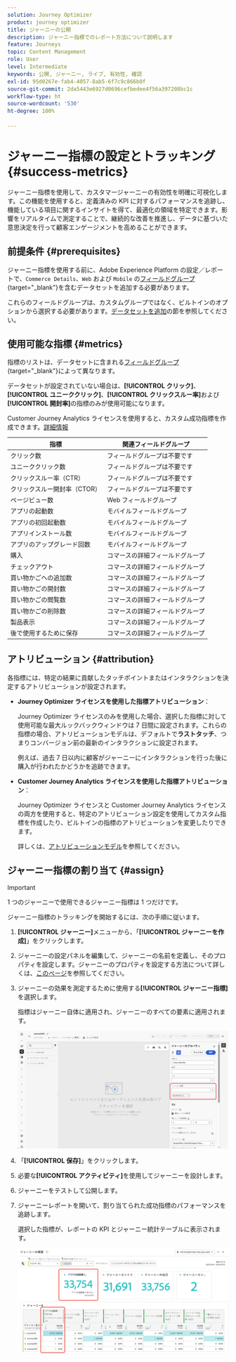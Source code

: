 ```yaml
---
solution: Journey Optimizer
product: journey optimizer
title: ジャーニーの公開
description: ジャーニー指標でのレポート方法について説明します
feature: Journeys
topic: Content Management
role: User
level: Intermediate
keywords: 公開, ジャーニー, ライブ, 有効性, 確認
exl-id: 95d0267e-fab4-4057-8ab5-6f7c9c866b0f
source-git-commit: 2da5443e6927d0696cefbedee4f56a397208bc1c
workflow-type: ht
source-wordcount: '530'
ht-degree: 100%

---
```


# ジャーニー指標の設定とトラッキング {#success-metrics}

ジャーニー指標を使用して、カスタマージャーニーの有効性を明確に可視化します。この機能を使用すると、定義済みの KPI に対するパフォーマンスを追跡し、機能している項目に関するインサイトを得て、最適化の領域を特定できます。影響をリアルタイムで測定することで、継続的な改善を推進し、データに基づいた意思決定を行って顧客エンゲージメントを高めることができます。

## 前提条件 {#prerequisites}

ジャーニー指標を使用する前に、Adobe Experience Platform の設定／レポートで、`Commerce Details`、`Web` および `Mobile` の[フィールドグループ](https://experienceleague.adobe.com/docs/experience-platform/xdm/tutorials/create-schema-ui.html?lang=ja#field-group){target="_blank"}を含むデータセットを追加する必要があります。

これらのフィールドグループは、カスタムグループではなく、ビルトインのオプションから選択する必要があります。[データセットを追加](../reports/reporting-configuration.md#add-datasets)の節を参照してください。

## 使用可能な指標 {#metrics}

指標のリストは、データセットに含まれる[フィールドグループ](https://experienceleague.adobe.com/docs/experience-platform/xdm/tutorials/create-schema-ui.html?lang=ja#field-group){target="_blank"}によって異なります。

データセットが設定されていない場合は、**[!UICONTROL クリック]**、**[!UICONTROL ユニーククリック]**、**[!UICONTROL クリックスルー率]**&#x200B;および&#x200B;**[!UICONTROL 開封率]**&#x200B;の指標のみが使用可能になります。

Customer Journey Analytics ライセンスを使用すると、カスタム成功指標を作成できます。[詳細情報](https://experienceleague.adobe.com/ja/docs/analytics-platform/using/cja-components/cja-calcmetrics/cm-workflow/participation-metric)


| 指標 | 関連フィールドグループ |
|-|-|
| クリック数 | フィールドグループは不要です |
| ユニーククリック数 | フィールドグループは不要です |
| クリックスルー率（CTR） | フィールドグループは不要です |
| クリックスルー開封率（CTOR） | フィールドグループは不要です |
| ページビュー数 | Web フィールドグループ |
| アプリの起動数 | モバイルフィールドグループ |
| アプリの初回起動数 | モバイルフィールドグループ |
| アプリインストール数 | モバイルフィールドグループ |
| アプリのアップグレード回数 | モバイルフィールドグループ |
| 購入 | コマースの詳細フィールドグループ |
| チェックアウト | コマースの詳細フィールドグループ |
| 買い物かごへの追加数 | コマースの詳細フィールドグループ |
| 買い物かごの開封数 | コマースの詳細フィールドグループ |
| 買い物かごの閲覧数 | コマースの詳細フィールドグループ |
| 買い物かごの削除数 | コマースの詳細フィールドグループ |
| 製品表示 | コマースの詳細フィールドグループ |
| 後で使用するために保存 | コマースの詳細フィールドグループ |

## アトリビューション {#attribution}

各指標には、特定の結果に貢献したタッチポイントまたはインタラクションを決定するアトリビューションが設定されます。

* **Journey Optimizer ライセンスを使用した指標アトリビューション**：

  Journey Optimizer ライセンスのみを使用した場合、選択した指標に対して使用可能な最大ルックバックウィンドウは 7 日間に設定されます。これらの指標の場合、アトリビューションモデルは、デフォルトで&#x200B;**ラストタッチ**、つまりコンバージョン前の最新のインタラクションに設定されます。

  例えば、過去 7 日以内に顧客がジャーニーにインタラクションを行った後に購入が行われたかどうかを追跡できます。

* **Customer Journey Analytics ライセンスを使用した指標アトリビューション**：

  Journey Optimizer ライセンスと Customer Journey Analytics ライセンスの両方を使用すると、特定のアトリビューション設定を使用してカスタム指標を作成したり、ビルトインの指標のアトリビューションを変更したりできます。

  詳しくは、[アトリビューションモデル](https://experienceleague.adobe.com/ja/docs/analytics-platform/using/cja-dataviews/component-settings/attribution#attribution-models)を参照してください。

## ジャーニー指標の割り当て {#assign}

>[!IMPORTANT]
>
>1 つのジャーニーで使用できるジャーニー指標は 1 つだけです。

ジャーニー指標のトラッキングを開始するには、次の手順に従います。

1. **[!UICONTROL ジャーニー]**&#x200B;メニューから、「**[!UICONTROL ジャーニーを作成]**」をクリックします。

1. ジャーニーの設定パネルを編集して、ジャーニーの名前を定義し、そのプロパティを設定します。ジャーニーのプロパティを設定する方法について詳しくは、[このページ](../building-journeys/journey-properties.md)を参照してください。

1. ジャーニーの効果を測定するために使用する&#x200B;**[!UICONTROL ジャーニー指標]**&#x200B;を選択します。

   指標はジャーニー自体に適用され、ジャーニーのすべての要素に適用されます。

   ![](assets/success_metric.png)

1. 「**[!UICONTROL 保存]**」をクリックします。

1. 必要な&#x200B;**[!UICONTROL アクティビティ]**&#x200B;を使用してジャーニーを設計します。

1. ジャーニーをテストして公開します。

1. ジャーニーレポートを開いて、割り当てられた成功指標のパフォーマンスを追跡します。

   選択した指標が、レポートの KPI とジャーニー統計テーブルに表示されます。

   ![](assets/success_metric_2.png)

